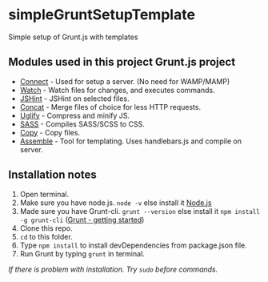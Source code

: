 # simpleGruntSetupTemplate

Simple setup of Grunt.js with templates

## Modules used in this project Grunt.js project
- [Connect](https://github.com/gruntjs/grunt-contrib-connect) - Used for setup a server. (No need for WAMP/MAMP)
- [Watch](https://github.com/gruntjs/grunt-contrib-watch) - Watch files for changes, and executes commands.
- [JSHint](https://github.com/gruntjs/grunt-contrib-jshint) - JSHint on selected files.
- [Concat](https://github.com/gruntjs/grunt-contrib-concat) - Merge files of choice for less HTTP requests.
- [Uglify](https://github.com/gruntjs/grunt-contrib-uglify) - Compress and minify JS.
- [SASS](https://github.com/gruntjs/grunt-contrib-sass) - Compiles SASS/SCSS to CSS.
- [Copy](https://github.com/gruntjs/grunt-contrib-copy) - Copy files.
- [Assemble](https://github.com/assemble/assemble) - Tool for templating. Uses handlebars.js and compile on server.

## Installation notes

1. Open terminal.
2. Make sure you have node.js. `node -v` else install it [Node.js](http://nodejs.org/)
3. Made sure you have Grunt-cli. `grunt --version` else install it `npm install -g grunt-cli` ([Grunt - getting started](http://gruntjs.com/getting-started))
4. Clone this repo.
5. `cd` to this folder.
6. Type `npm install` to install devDependencies from package.json file.
7. Run Grunt by typing `grunt` in terminal.

*If there is problem with installation. Try `sudo` before commands.*

